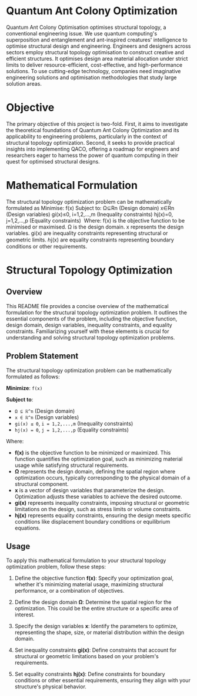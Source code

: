 # Quantum Ant Colony Optimization
Quantum Ant Colony Optimisation optimises structural topology, a conventional engineering issue. We use quantum computing's superposition and entanglement and ant-inspired creatures' intelligence to optimise structural design and engineering. Engineers and designers across sectors employ structural topology optimisation to construct creative and efficient structures. It optimises design area material allocation under strict limits to deliver resource-efficient, cost-effective, and high-performance solutions. To use cutting-edge technology, companies need imaginative engineering solutions and optimisation methodologies that study large solution areas. 

# Objective
The primary objective of this project is two-fold. First, it aims to investigate the theoretical foundations of Quantum Ant Colony Optimization and its applicability to engineering problems, particularly in the context of structural topology optimization. Second, it seeks to provide practical insights into implementing QACO, offering a roadmap for engineers and researchers eager to harness the power of quantum computing in their quest for optimised structural designs.

# Mathematical Formulation
The structural topology optimization problem can be mathematically formulated as
Minimise:     f(x)
Subject to:          Ω⊆Rn (Design domain)
                     x∈Rn   (Design variables)
                     gi(x)≤0,   i=1,2,…,m (Inequality constraints)
                     hj(x)=0,   j=1,2,…,p (Equality constraints)
​
Where:
f(x) is the objective function to be minimised or maximised.
Ω is the design domain.
x represents the design variables.
gi(x) are inequality constraints representing structural or geometric limits.
ℎj(x) are equality constraints representing boundary conditions or other requirements.

# Structural Topology Optimization

## Overview

This README file provides a concise overview of the mathematical formulation for the structural topology optimization problem. It outlines the essential components of the problem, including the objective function, design domain, design variables, inequality constraints, and equality constraints. Familiarizing yourself with these elements is crucial for understanding and solving structural topology optimization problems.

## Problem Statement

The structural topology optimization problem can be mathematically formulated as follows:

**Minimize**: `f(x)`

**Subject to**:
- `Ω ⊆ ℝ^n` (Design domain)
- `x ∈ ℝ^n` (Design variables)
- `gi(x) ≤ 0`, `i = 1,2,...,m` (Inequality constraints)
- `hj(x) = 0`, `j = 1,2,...,p` (Equality constraints)

Where:
- **f(x)** is the objective function to be minimized or maximized. This function quantifies the optimization goal, such as minimizing material usage while satisfying structural requirements.
- **Ω** represents the design domain, defining the spatial region where optimization occurs, typically corresponding to the physical domain of a structural component.
- **x** is a vector of design variables that parameterize the design. Optimization adjusts these variables to achieve the desired outcome.
- **gi(x)** represents inequality constraints, imposing structural or geometric limitations on the design, such as stress limits or volume constraints.
- **hj(x)** represents equality constraints, ensuring the design meets specific conditions like displacement boundary conditions or equilibrium equations.

## Usage

To apply this mathematical formulation to your structural topology optimization problem, follow these steps:

1. Define the objective function **f(x)**: Specify your optimization goal, whether it's minimizing material usage, maximizing structural performance, or a combination of objectives.

2. Define the design domain **Ω**: Determine the spatial region for the optimization. This could be the entire structure or a specific area of interest.

3. Specify the design variables **x**: Identify the parameters to optimize, representing the shape, size, or material distribution within the design domain.

4. Set inequality constraints **gi(x)**: Define constraints that account for structural or geometric limitations based on your problem's requirements.

5. Set equality constraints **hj(x)**: Define constraints for boundary conditions or other essential requirements, ensuring they align with your structure's physical behavior.


